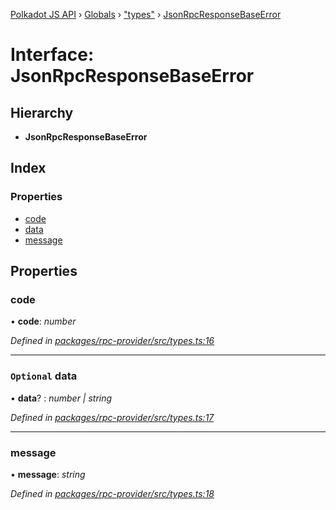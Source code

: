 [Polkadot JS API](../README.md) › [Globals](../globals.md) › ["types"](../modules/_types_.md) › [JsonRpcResponseBaseError](_types_.jsonrpcresponsebaseerror.md)

# Interface: JsonRpcResponseBaseError

## Hierarchy

* **JsonRpcResponseBaseError**

## Index

### Properties

* [code](_types_.jsonrpcresponsebaseerror.md#code)
* [data](_types_.jsonrpcresponsebaseerror.md#optional-data)
* [message](_types_.jsonrpcresponsebaseerror.md#message)

## Properties

###  code

• **code**: *number*

*Defined in [packages/rpc-provider/src/types.ts:16](https://github.com/polkadot-js/api/blob/9196ce85a/packages/rpc-provider/src/types.ts#L16)*

___

### `Optional` data

• **data**? : *number | string*

*Defined in [packages/rpc-provider/src/types.ts:17](https://github.com/polkadot-js/api/blob/9196ce85a/packages/rpc-provider/src/types.ts#L17)*

___

###  message

• **message**: *string*

*Defined in [packages/rpc-provider/src/types.ts:18](https://github.com/polkadot-js/api/blob/9196ce85a/packages/rpc-provider/src/types.ts#L18)*
